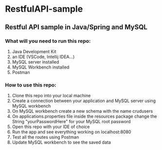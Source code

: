 # RestfulAPI-sample
## Restful API sample in Java/Spring and MySQL

### What will you need to run this repo:
1. Java Development Kit
2. an IDE (VSCode, Intellij IDEA...)
3. MySQL server installed
4. MySQL Workbench installed
5. Postman

### How to use this repo:
1. Clone this repo into your local machine
2. Create a connection between your application and MySQL server using MySQL workbench
3. On MySQL workbench create a new schema with the name crudusers
4. On applications.properties file inside the resources package change the String "yourPasswordHere" for your MySQL root password
5. Open this repo with your IDE of choice
6. Run the app and see everything working on localhost:8080
7. Test all the routes using Postman
8. Update MySQL workbench to see the saved data


